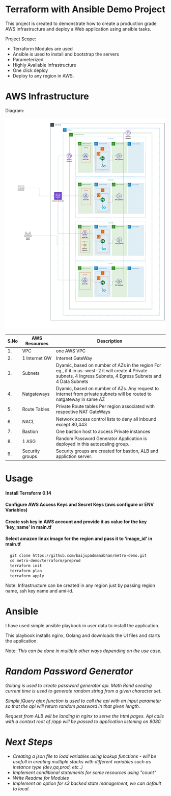 # Terraform with Ansible Demo Project

This project is created to demonstrate how to create a production grade AWS infrastructure
and deploy a Web application using ansible tasks. 

Project Scope:
* Terraform Modules are used
* Ansible is used to install and bootstrap the servers
* Parameterized
* Highly Available Infrastructure
* One click deploy
* Deploy to any region in AWS.


# AWS Infrastructure

Diagram:

![alt text](https://github.com/baijupadmanabhan/metro-demo/blob/master/Demo-app-architecture.png)
 
 
|S.No | AWS Resources  | Description |
|-----| ------------- | ------------- |
|  1.  | VPC  | one AWS VPC   |
|  2.  | 1 Internet GW | Internet GateWay  |
|  3.  | Subnets  | Dyamic, based on number of AZs in the region For eg., if it in us-west-2 it will create 4 Private subnets, 4 Ingress Subnets, 4 Egress Subnets and 4 Data Subnets |
|  4.  | Natgateways | Dyamic, based on number of AZs. Any request to internet from private subnets will be routed to natgateway in same AZ  |
|  5.  | Route Tables  | Private Route tables Per region associated with respective NAT GateWays |
|  6.  | NACL   |  Network access control lists to deny all inbound except 80,443 |
|  7.  | Bastion  | One bastion host to access Private instances |
|  8.  | 1 ASG  | Random Password Generator Application is deployed in this autoscaling group.
|  9.  | Security groups  | Security groups are created for bastion, ALB and appliction server.




# Usage

#### Install Terraform 0.14
#### Configure AWS Access Keys and Secret Keys (aws configure or ENV Variables)
#### Create ssh key in AWS account and provide it as value for the key 'key_name' in main.tf
#### Select amazon linux image for the region and pass it to 'image_id' in main.tf


```shell
  git clone https://github.com/baijupadmanabhan/metro-demo.git
  cd metro-demo/terraform/preprod
  terraform init
  terraform plan
  terraform apply
  ```

Note: Infrastructure can be created in any region just by passing region name, ssh key name and ami-id.

# Ansible 

I have used simple ansible playbook in user data to install the application. 

This playbook installs nginx, Golang and downloads the UI files and starts the application.


Note: <i> This can be done in multiple other ways depending on the use case.



# Random Password Generator

Golang is used to create password generator api. Math Rand seeding current time is used to generate random string from a given character set.

Simple jQuery ajax function is used to call the api with an input parameter so that the api will return random password in that given length.

Request from ALB will be landing in nginx to serve the html pages. Api calls with a context root of \/app will be passed to application listening on 8080.


# Next Steps

* Creating a json file to load variables using lookup functions - will be usefull in creating multiple stacks with different variables such as instance type (dev,qa,prod, etc..)
* Implement conditional statements for some resources using "count"
* Write Readme for Modules
* Implement an option for s3 backed state management, we can default to local.


